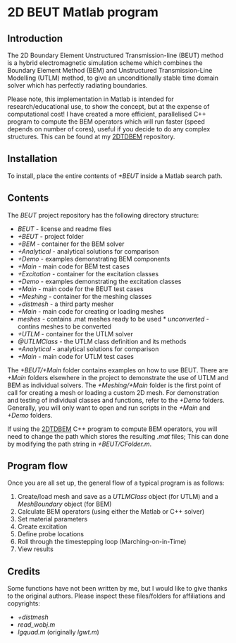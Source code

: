 # 2D BEUT Matlab program

## Introduction
The 2D Boundary Element Unstructured Transmission-line (BEUT) method is a hybrid electromagnetic simulation scheme which combines the Boundary Element Method (BEM) and Unstructured Transmission-Line Modelling (UTLM) method, to give an unconditionally stable time domain solver which has perfectly radiating boundaries.

Please note, this implementation in Matlab is intended for research/educational use, to show the concept, but at the expense of computational cost! I have created a more efficient, parallelised C++ program to compute the BEM operators which will run faster (speed depends on number of cores), useful if you decide to do any complex structures. This can be found at my [2DTDBEM] repository.

## Installation
To install, place the entire contents of *+BEUT* inside a Matlab search path.

## Contents
The *BEUT* project repository has the following directory structure:
* *BEUT* - license and readme files
 * *+BEUT* - project folder
  * *+BEM* - container for the BEM solver
   * *+Analytical* - analytical solutions for comparison
   * *+Demo* - examples demonstrating BEM components
   * *+Main* - main code for BEM test cases
  * *+Excitation* - container for the excitation classes
   * *+Demo* - examples demonstrating the excitation classes
   * *+Main* - main code for the BEUT test cases
  * *+Meshing* - container for the meshing classes
   * *+distmesh* - a third party mesher
   * *+Main* - main code for creating or loading meshes
   * *meshes* - contains .mat meshes ready to be used
    * *unconverted* - contins meshes to be converted
  * *+UTLM* - container for the UTLM solver
   * *@UTLMClass* - the UTLM class definition and its methods
   * *+Analytical* - analytical solutions for comparison
   * *+Main* - main code for UTLM test cases

The *+BEUT/+Main* folder contains examples on how to use BEUT. There are *+Main* folders elsewhere in the project to demonstrate the use of UTLM and BEM as individual solvers. The *+Meshing/+Main* folder is the first point of call for creating a mesh or loading a custom 2D mesh. For demonstration and testing of individual classes and functions, refer to the *+Demo* folders.
Generally, you will only want to open and run scripts in the *+Main* and *+Demo* folders.

If using the [2DTDBEM] C++ program to compute BEM operators, you will need to change the path which stores the resulting *.mat* files; This can done by modifying the path string in *+BEUT/CFolder.m*.

## Program flow
Once you are all set up, the general flow of a typical program is as follows:

1. Create/load mesh and save as a *UTLMClass* object (for UTLM) and a *MeshBoundary* object (for BEM)
3. Calculate BEM operators (using either the Matlab or C++ solver)
4. Set material parameters
5. Create excitation
5. Define probe locations
6. Roll through the timestepping loop (Marching-on-in-Time)
7. View results

## Credits
Some functions have not been written by me, but I would like to give thanks to the original authors. Please inspect these files/folders for affiliations and copyrights:
* *+distmesh*
* *read_wobj.m*
* *lgquad.m* (originally *lgwt.m*)


[2DTDBEM]: https://github.com/dan-phd/2DTDBEM